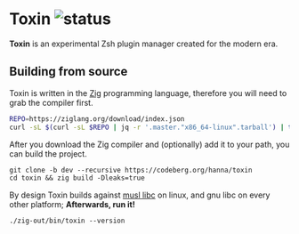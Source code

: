 # Toxin ![status](https://ci.codeberg.org/api/badges/hanna/toxin/status.svg?branch=dev)

**Toxin** is an experimental Zsh plugin manager created for the modern era.

## Building from source

Toxin is written in the [Zig](https://ziglang.org) programming language, therefore you will need to
grab the compiler first.

```sh
REPO=https://ziglang.org/download/index.json
curl -sL $(curl -sL $REPO | jq -r '.master."x86_64-linux".tarball') | tar xJ
```

After you download the Zig compiler and (optionally) add it to your path, you can build the project.

```txt
git clone -b dev --recursive https://codeberg.org/hanna/toxin
cd toxin && zig build -Dleaks=true
```

By design Toxin builds against [musl libc](https://musl.libc.org/) on linux, and gnu libc on every
other platform; **Afterwards, run it!**

```txt
./zig-out/bin/toxin --version
```
